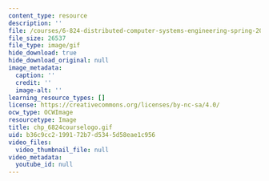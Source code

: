 ```yaml
---
content_type: resource
description: ''
file: /courses/6-824-distributed-computer-systems-engineering-spring-2006/b36c9cc2199172b7d5345d58eae1c956_chp_6824courselogo.gif
file_size: 26537
file_type: image/gif
hide_download: true
hide_download_original: null
image_metadata:
  caption: ''
  credit: ''
  image-alt: ''
learning_resource_types: []
license: https://creativecommons.org/licenses/by-nc-sa/4.0/
ocw_type: OCWImage
resourcetype: Image
title: chp_6824courselogo.gif
uid: b36c9cc2-1991-72b7-d534-5d58eae1c956
video_files:
  video_thumbnail_file: null
video_metadata:
  youtube_id: null
---
```

